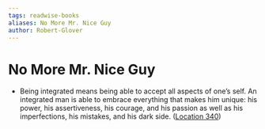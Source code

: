 ```yaml
---
tags: readwise-books
aliases: No More Mr. Nice Guy
author: Robert-Glover
---
```

# No More Mr. Nice Guy

- Being integrated means being able to accept all aspects of one’s self. An integrated man is able to embrace everything that makes him unique: his power, his assertiveness, his courage, and his passion as well as his imperfections, his mistakes, and his dark side. ([Location 340](https://readwise.io/to_kindle?action=open&asin=B004C438CW&location=340))
